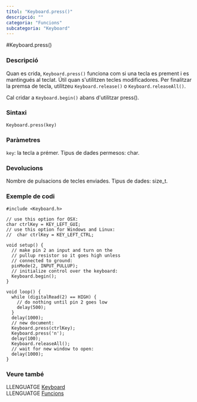 ```yaml
---
títol: "Keyboard.press()"
descripció: ""
categoria: "Funcions"
subcategoria: "Keyboard"
---
```


#Keyboard.press()

### Descripció

Quan es crida, `Keyboard.press()` funciona com si una tecla es prement i es mantingués al teclat. Útil quan s'utilitzen tecles modificadores. Per finalitzar la premsa de tecla, utilitzeu `Keyboard.release()` o `Keyboard.releaseAll()`.

Cal cridar a `Keyboard.begin()` abans d'utilitzar press().

### Sintaxi

`Keyboard.press(key)`

### Paràmetres

`key`: la tecla a prémer. Tipus de dades permesos: char.

### Devolucions

Nombre de pulsacions de tecles enviades. Tipus de dades: size_t.

### Exemple de codi

```
#include <Keyboard.h>

// use this option for OSX:
char ctrlKey = KEY_LEFT_GUI;
// use this option for Windows and Linux:
//  char ctrlKey = KEY_LEFT_CTRL;

void setup() {
  // make pin 2 an input and turn on the
  // pullup resistor so it goes high unless
  // connected to ground:
  pinMode(2, INPUT_PULLUP);
  // initialize control over the keyboard:
  Keyboard.begin();
}

void loop() {
  while (digitalRead(2) == HIGH) {
    // do nothing until pin 2 goes low
    delay(500);
  }
  delay(1000);
  // new document:
  Keyboard.press(ctrlKey);
  Keyboard.press('n');
  delay(100);
  Keyboard.releaseAll();
  // wait for new window to open:
  delay(1000);
}
```
### Veure també

LLENGUATGE [Keyboard](../Keyboard.md)  
LLENGUATGE [Funcions](../../../Funcions.md)  
